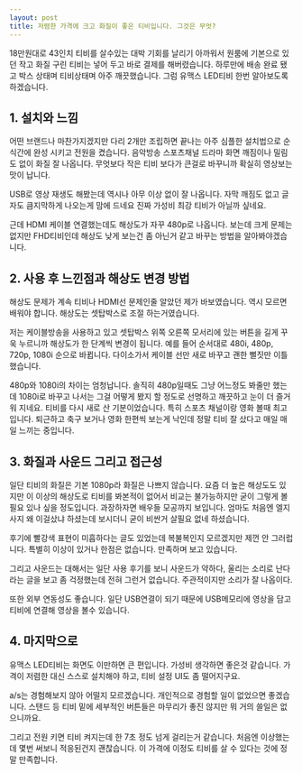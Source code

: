 ```yaml
---
layout: post
title: 저렴한 가격에 크고 화질이 좋은 티비입니다. 그것은 무엇?
--- 
```


18만원대로 43인치 티비를 살수있는 대박 기회를 날리기 아까워서 원룸에 기본으로 있던 작고 화질 구린 티비는 넣어 두고 바로 결제를 해버렸습니다. 하루만에 배송 완료 됐고 박스 상태며 티비상태며 아주 깨끗했습니다. 그럼 유맥스 LED티비 한번 알아보도록 하겠습니다.



<h2>1. 설치와 느낌</h2>
어떤 브랜드나 마찬가지겠지만 다리 2개만 조립하면 끝나는 아주 심플한 설치법으로 순식간에 완성 시키고 전원을 켰습니다. 음악방송 스포츠채널 드라마 화면 깨짐이나 밀림도 없이 화질 잘 나옵니다. 무엇보다 작은 티비 보다가 큰걸로 바꾸니까 확실히 영상보는 맛이 납니다.

USB로 영상 재생도 해봤는데 역시나 아무 이상 없이 잘 나옵니다. 자막 깨짐도 없고 글자도 큼지막하게 나오는게 맘에 드네요 진짜 가성비 최강 티비가 아닐까 싶네요.

근데 HDMI 케이블 연결했는데도 해상도가 자꾸 480p로 나옵니다. 보는데 크게 문제는 없지만 FHD티비인데 해상도 낮게 보는건 좀 아닌거 같고 바꾸는 방법을 알아봐야겠습니다.



<h2>2. 사용 후 느낀점과 해상도 변경 방법</h2>
해상도 문제가 계속 티비나 HDMI선 문제인줄 알았던 제가 바보였습니다. 역시 모르면 배워야 합니다. 해상도는 셋탑박스로 조절 하는거였습니다.

저는 케이블방송을 사용하고 있고 셋탑박스 위쪽 오른쪽 모서리에 있는 버튼을 길게 꾸욱 누르니까 해상도가 한 단계씩 변경이 됩니다. 예를 들어 순서대로 480i, 480p, 720p, 1080i 순으로 바뀝니다. 다이소가서 케이블 선만 새로 바꾸고 괜한 뻘짓만 이틀 했습니다.

480p와 1080i의 차이는 엄청납니다. 솔직히 480p일때도 그냥 어느정도 봐줄만 했는데 1080i로 바꾸고 나서는 그걸 어떻게 봤지 할 정도로 선명하고 깨끗하고 눈이 더 즐거워 지네요. 티비를 다시 새로 산 기분이었습니다. 특히 스포츠 채널이랑 영화 볼때 최고입니다. 퇴근하고 축구 보거나 영화 한편씩 보는게 낙인데 정말 티비 잘 샀다고 매일 매일 느끼는 중입니다.



<h2>3. 화질과 사운드 그리고 접근성</h2>
일단 티비의 화질은 기본 1080p라 화질은 나쁘지 않습니다. 요즘 더 높은 해상도도 있지만 이 이상의 해상도로 티비를 봐본적이 없어서 비교는 불가능하지만 굳이 그렇게 볼 필요 있나 싶을 정도입니다. 과장하자면 배우들 모공까지 보입니다. 엄마도 처음엔 엘지사지 왜 이걸샀냐 하셨는데 보시더니 굳이 비싼거 살필요 없네 하셨습니다. 

후기에 빨강색 표현이 미흡하다는 글도 있었는데 복불복인지 모르겠지만 제껀 안 그러럽니다. 특별히 이상이 있거나 한점은 없습니다. 만족하며 보고 있습니다.

그리고 사운드는 대해서는 일단 사용 후기를 보니 사운드가 약하다, 울리는 소리로 난다라는 글을 보고 좀 걱정했는데 전혀 그런거 없습니다. 주관적이지만 소리가 잘 나옵이다.

또한 외부 연동성도 좋습니다. 일단 USB연결이 되기 때문에 USB메모리에 영상을 담고 티비에 연결해 영상을 볼수 있습니다.



<h2>4. 마지막으로</h2>
유맥스 LED티비는 화면도 이만하면 큰 편입니다. 가성비 생각하면 좋은것 같습니다. 가격이 저렴한 대신 스스로 설치해야 하고, 티비 설정 UI도 좀 떨어지구요. 

a/s는 경험해보지 않아 어떨지 모르겠습니다. 개인적으로 경험할 일이 없었으면 좋겠습니다. 스탠드 등 티비 밑에 세부적인 버튼들은 마무리가 좋진 않지만 뭐 거의 쓸일은 없으니까요. 

그리고 전원 키면 티비 켜지는데 한 7초 정도 넘게 걸리는거 같습니다. 처음엔 이상했는데 몇번 써보니 적응된건지 괜찮습니다.
이 가격에 이정도 티비를 살 수 있다는 것에 정말 만족합니다.